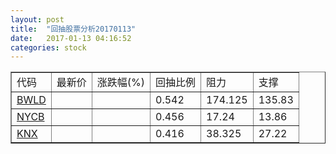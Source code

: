 ```yaml
---
layout: post
title:  "回抽股票分析20170113"
date:   2017-01-13 04:16:52
categories: stock
---
```

<script type="text/javascript">
var stockList = []
stockList.push('gb_bwld');
stockList.push('gb_nycb');
stockList.push('gb_knx');
</script>
<table border="1">
 <tr>
 <td>代码</td>
 <td>最新价</td>
 <td>涨跌幅(%)</td>
 <td>回抽比例</td>
 <td>阻力</td>
 <td>支撑</td>
</tr>
  <tr id="bwld">
  <td><a href="http://stock.finance.sina.com.cn/usstock/quotes/BWLD.html" target="_blank">BWLD</a></td><td></td><td></td><td>0.542</td><td>174.125</td><td>135.83</td></tr>
  <tr id="nycb">
  <td><a href="http://stock.finance.sina.com.cn/usstock/quotes/NYCB.html" target="_blank">NYCB</a></td><td></td><td></td><td>0.456</td><td>17.24</td><td>13.86</td></tr>
  <tr id="knx">
  <td><a href="http://stock.finance.sina.com.cn/usstock/quotes/KNX.html" target="_blank">KNX</a></td><td></td><td></td><td>0.416</td><td>38.325</td><td>27.22</td></tr>
</table>
